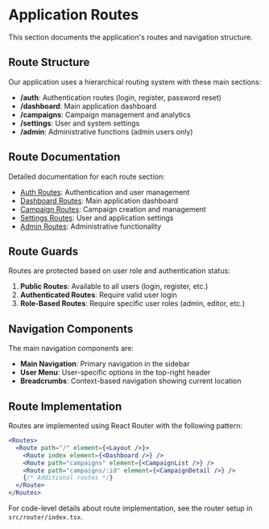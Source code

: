 # Application Routes

This section documents the application's routes and navigation structure.

## Route Structure

Our application uses a hierarchical routing system with these main sections:

- **/auth**: Authentication routes (login, register, password reset)
- **/dashboard**: Main application dashboard
- **/campaigns**: Campaign management and analytics
- **/settings**: User and system settings
- **/admin**: Administrative functions (admin users only)

## Route Documentation

Detailed documentation for each route section:

- [Auth Routes](./auth.md): Authentication and user management
- [Dashboard Routes](./dashboard.md): Main application dashboard
- [Campaign Routes](./campaigns.md): Campaign creation and management
- [Settings Routes](./settings.md): User and application settings
- [Admin Routes](./admin.md): Administrative functionality

## Route Guards

Routes are protected based on user role and authentication status:

1. **Public Routes**: Available to all users (login, register, etc.)
2. **Authenticated Routes**: Require valid user login
3. **Role-Based Routes**: Require specific user roles (admin, editor, etc.)

## Navigation Components

The main navigation components are:

- **Main Navigation**: Primary navigation in the sidebar
- **User Menu**: User-specific options in the top-right header
- **Breadcrumbs**: Context-based navigation showing current location

## Route Implementation

Routes are implemented using React Router with the following pattern:

```jsx
<Routes>
  <Route path="/" element={<Layout />}>
    <Route index element={<Dashboard />} />
    <Route path="campaigns" element={<CampaignList />} />
    <Route path="campaigns/:id" element={<CampaignDetail />} />
    {/* Additional routes */}
  </Route>
</Routes>
```

For code-level details about route implementation, see the router setup in `src/router/index.tsx`.


